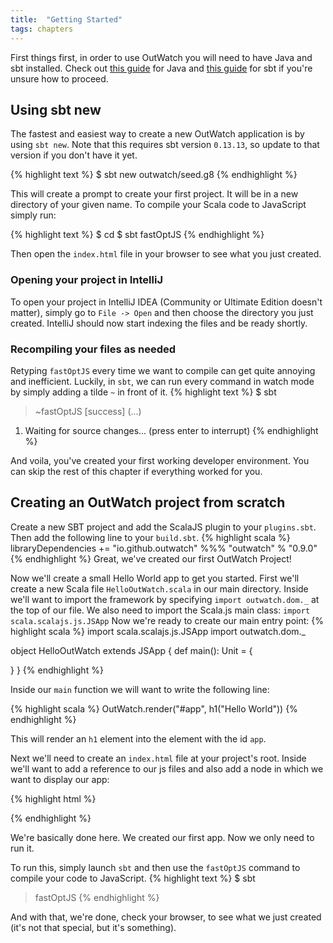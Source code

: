 ```yaml
---
title:  "Getting Started"
tags: chapters
---
```




First things first, in order to use OutWatch you will need to have Java and sbt installed.
Check out [this guide](https://java.com/en/download/help/download_options.xml) for Java and [this guide](http://www.scala-sbt.org/release/docs/Setup.html) for sbt if you're unsure how to proceed.

<h2 id="sbt-new">Using sbt new</h2>

The fastest and easiest way to create a new OutWatch application is by using `sbt new`.
Note that this requires sbt version `0.13.13`, so update to that version if you don't have it yet.

{% highlight text %}
$ sbt new outwatch/seed.g8
{% endhighlight %}

This will create a prompt to create your first project. It will be in a new directory of your given name.
To compile your Scala code to JavaScript simply run:

{% highlight text %}
$ cd <your-project-name>
$ sbt fastOptJS
{% endhighlight %}

Then open the `index.html` file in your browser to see what you just created.

### Opening your project in IntelliJ

To open your project in IntelliJ IDEA (Community or Ultimate Edition doesn't matter), simply go to `File -> Open` and then choose the directory you just created.
IntelliJ should now start indexing the files and be ready shortly.



### Recompiling your files as needed

Retyping `fastOptJS` every time we want to compile can get quite annoying and inefficient.
Luckily, in `sbt`, we can run every command in watch mode by simply adding a tilde `~` in front of it.
{% highlight text %}
$ sbt
> ~fastOptJS
[success] (...)
1. Waiting for source changes... (press enter to interrupt)
{% endhighlight %}

And voila, you've created your first working developer environment. You can skip the rest of this chapter if everything worked for you.

## Creating an OutWatch project from scratch

Create a new SBT project and add the ScalaJS plugin to your `plugins.sbt`.
Then add the following line to your `build.sbt`.
{% highlight scala %}
libraryDependencies += "io.github.outwatch" %%% "outwatch" % "0.9.0"
{% endhighlight %}
Great, we've created our first OutWatch Project!

Now we'll create a small Hello World app to get you started.
First we'll create a new Scala file `HelloOutWatch.scala` in our main directory.
Inside we'll want to import the framework by specifying `import outwatch.dom._` at the top of our file.
We also need to import the Scala.js main class: `import scala.scalajs.js.JSApp`
Now we're ready to create our main entry point:
{% highlight scala %}
import scala.scalajs.js.JSApp
import outwatch.dom._

object HelloOutWatch extends JSApp {
  def main(): Unit = {

  }
}
{% endhighlight %}

Inside our `main` function we will want to write the following line:

{% highlight scala %}
OutWatch.render("#app", h1("Hello World"))
{% endhighlight %}

This will render an `h1` element into the element with the id `app`.

Next we'll need to create an `index.html` file at your project's root.
Inside we'll want to add a reference to our js files and also add a node in which we want to display our app:

{% highlight html %}
<body>
  <div id="app"></div>
  <script type="text/javascript" src="./target/scala-2.12/<your-project-name>-fastopt.js"></script>
  <script type="text/javascript" src="./target/scala-2.12/<your-project-name>-jsdeps.js"></script>
  <script type="text/javascript">
      HelloOutWatch().main();
  </script>
</body>
{% endhighlight %}

We're basically done here. We created our first app. Now we only need to run it.

To run this, simply launch `sbt` and then use the `fastOptJS` command to compile your code to JavaScript.
{% highlight text %}
$ sbt
> fastOptJS
{% endhighlight %}

And with that, we're done, check your browser, to see what we just created (it's not that special, but it's something).
